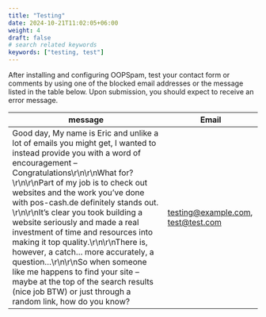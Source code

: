 ```yaml
---
title: "Testing"
date: 2024-10-21T11:02:05+06:00
weight: 4
draft: false
# search related keywords
keywords: ["testing, test"]
---
```


After installing and configuring OOPSpam, test your contact form or comments by using one of the blocked email addresses or the message listed in the table below. Upon submission, you should expect to receive an error message.

| message                                                                                                                                                                                                                                                                                                                                                                                                                                                                                                                                                                                                                                                                                          	| Email                              	|
|--------------------------------------------------------------------------------------------------------------------------------------------------------------------------------------------------------------------------------------------------------------------------------------------------------------------------------------------------------------------------------------------------------------------------------------------------------------------------------------------------------------------------------------------------------------------------------------------------------------------------------------------------------------------------------------------------	|------------------------------------	|
| Good day, My name is Eric and unlike a lot of emails you might get, I wanted to instead provide you with a word of encouragement – Congratulations\r\n\r\nWhat for?  \r\n\r\nPart of my job is to check out websites and the work you’ve done with pos-cash.de definitely stands out. \r\n\r\nIt’s clear you took building a website seriously and made a real investment of time and resources into making it top quality.\r\n\r\nThere is, however, a catch… more accurately, a question…\r\n\r\nSo when someone like me happens to find your site – maybe at the top of the search results (nice job BTW) or just through a random link, how do you know? 	| testing@example.com, test@test.com 	|

